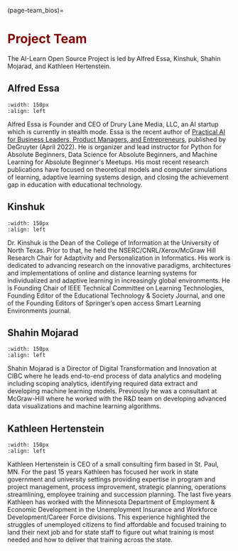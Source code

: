 (page-team_bios)=
# <font color="maroon">Project Team</font>

The AI-Learn Open Source Project is led by Alfred Essa, Kinshuk, Shahin Mojarad, and Kathleen Hertenstein. 

## Alfred Essa 
```{image} /images/alfredessa.jpg
:width: 150px
:align: left
```

Alfred Essa is Founder and CEO of Drury Lane Media, LLC, an AI startup which is currently in stealth mode. Essa is the recent author of [Practical AI for Business Leaders, Product Managers, and Entrepreneurs](https://www.amazon.com/Practical-Business-Leaders-Managers-Entrepreneurs/dp/1501514644/ref=sr_1_1?crid=12AYGU0B26JFI&keywords=alfred+essa+practical+ai&qid=1675085773&sprefix=alfred+essa+practical+ai%2Caps%2C72&sr=8-1&ufe=app_do%3Aamzn1.fos.006c50ae-5d4c-4777-9bc0-4513d670b6bc), published by DeGruyter (April 2022). He is organizer and lead instructor for Python for Absolute Beginners, Data Science for Absolute Beginners, and Machine Learning for Absolute Beginner's Meetups. His most recent research publications have focused on theoretical models and computer simulations of learning, adaptive learning systems design, and closing the achievement gap in education with educational technology.


## Kinshuk

```{image} /images/kinshuk.jpg
:width: 150px
:align: left
```

Dr. Kinshuk is the Dean of the College of Information at the University of North Texas. Prior to that, he held the NSERC/CNRL/Xerox/McGraw Hill Research Chair for Adaptivity and Personalization in Informatics. His work is dedicated to advancing research on the innovative paradigms, architectures and implementations of online and distance learning systems for individualized and adaptive learning in increasingly global environments. He is Founding Chair of IEEE Technical Committee on Learning Technologies, Founding Editor of the Educational Technology & Society Journal, and one of the Founding Editors of Springer’s open access Smart Learning Environments journal.

## Shahin Mojarad

```{image} /images/shahinmojarad.jpg
:width: 150px
:align: left
```

Shahin Mojarad is a Director of Digital Transformation and Innovation at CIBC where he leads end-to-end process of data analytics and modeling including scoping analytics, identifying required data extract and developing machine learning models. Previously he was a consultant at McGraw-Hill where he worked with the R&D team on developing advanced data visualizations and machine learning algorithms.

## Kathleen Hertenstein

```{image} /images/kathleen_hertenstein.jpg
:width: 150px
:align: left
```
Kathleen Hertenstein is CEO of a small consulting firm based in St. Paul, MN.  For the past 15 years Kathleen has focused her work in state government and university settings providing expertise in program and project management, process improvement, strategic planning, operations streamlining, employee training and succession planning. The last five years Kathleen has worked with the Minnesota Department of Employment & Economic Development in the Unemployment Insurance and Workforce Development/Career Force divisions.  This experience highlighted the struggles of unemployed citizens to find affordable and focused training to land their next job and for state staff to figure out what training is most needed and how to deliver that training across the state.  